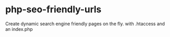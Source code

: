 # php-seo-friendly-urls
Create dynamic search engine friendly pages on the fly. with .htaccess and an index.php 
